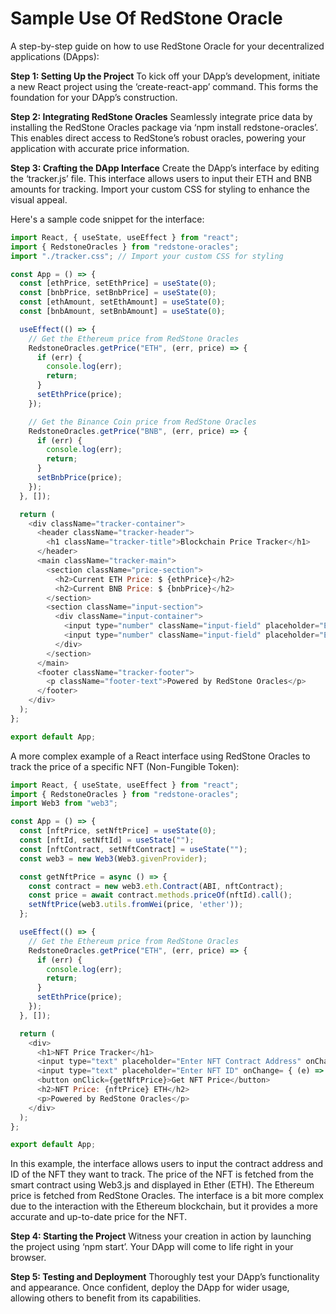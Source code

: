# Sample Use Of RedStone Oracle
A step-by-step guide on how to use RedStone Oracle for your decentralized applications (DApps):

**Step 1: Setting Up the Project**
To kick off your DApp’s development, initiate a new React project using the ‘create-react-app’ command. This forms the foundation for your DApp’s construction.

**Step 2: Integrating RedStone Oracles**
Seamlessly integrate price data by installing the RedStone Oracles package via ‘npm install redstone-oracles’. This enables direct access to RedStone’s robust oracles, powering your application with accurate price information.

**Step 3: Crafting the DApp Interface**
Create the DApp’s interface by editing the ‘tracker.js’ file. This interface allows users to input their ETH and BNB amounts for tracking. Import your custom CSS for styling to enhance the visual appeal.

Here's a sample code snippet for the interface:

```javascript
import React, { useState, useEffect } from "react";
import { RedstoneOracles } from "redstone-oracles";
import "./tracker.css"; // Import your custom CSS for styling

const App = () => {
  const [ethPrice, setEthPrice] = useState(0);
  const [bnbPrice, setBnbPrice] = useState(0);
  const [ethAmount, setEthAmount] = useState(0);
  const [bnbAmount, setBnbAmount] = useState(0);

  useEffect(() => {
    // Get the Ethereum price from RedStone Oracles
    RedstoneOracles.getPrice("ETH", (err, price) => {
      if (err) {
        console.log(err);
        return;
      }
      setEthPrice(price);
    });

    // Get the Binance Coin price from RedStone Oracles
    RedstoneOracles.getPrice("BNB", (err, price) => {
      if (err) {
        console.log(err);
        return;
      }
      setBnbPrice(price);
    });
  }, []);

  return (
    <div className="tracker-container">
      <header className="tracker-header">
        <h1 className="tracker-title">Blockchain Price Tracker</h1>
      </header>
      <main className="tracker-main">
        <section className="price-section">
          <h2>Current ETH Price: $ {ethPrice}</h2>
          <h2>Current BNB Price: $ {bnbPrice}</h2>
        </section>
        <section className="input-section">
          <div className="input-container">
            <input type="number" className="input-field" placeholder="Enter ETH amount" onChange= { (e) => setEthAmount (e.target.value)} />
            <input type="number" className="input-field" placeholder="Enter BNB amount" onChange= { (e) => setBnbAmount (e.target.value)} />
          </div>
        </section>
      </main>
      <footer className="tracker-footer">
        <p className="footer-text">Powered by RedStone Oracles</p>
      </footer>
    </div>
  );
};

export default App;
```

 
A more complex example of a React interface using RedStone Oracles to track the price of a specific NFT (Non-Fungible Token):

```javascript
import React, { useState, useEffect } from "react";
import { RedstoneOracles } from "redstone-oracles";
import Web3 from "web3";

const App = () => {
  const [nftPrice, setNftPrice] = useState(0);
  const [nftId, setNftId] = useState("");
  const [nftContract, setNftContract] = useState("");
  const web3 = new Web3(Web3.givenProvider);

  const getNftPrice = async () => {
    const contract = new web3.eth.Contract(ABI, nftContract);
    const price = await contract.methods.priceOf(nftId).call();
    setNftPrice(web3.utils.fromWei(price, 'ether'));
  };

  useEffect(() => {
    // Get the Ethereum price from RedStone Oracles
    RedstoneOracles.getPrice("ETH", (err, price) => {
      if (err) {
        console.log(err);
        return;
      }
      setEthPrice(price);
    });
  }, []);

  return (
    <div>
      <h1>NFT Price Tracker</h1>
      <input type="text" placeholder="Enter NFT Contract Address" onChange= { (e) => setNftContract(e.target.value)} />
      <input type="text" placeholder="Enter NFT ID" onChange= { (e) => setNftId(e.target.value)} />
      <button onClick={getNftPrice}>Get NFT Price</button>
      <h2>NFT Price: {nftPrice} ETH</h2>
      <p>Powered by RedStone Oracles</p>
    </div>
  );
};

export default App;
```

In this example, the interface allows users to input the contract address and ID of the NFT they want to track. The price of the NFT is fetched from the smart contract using Web3.js and displayed in Ether (ETH). The Ethereum price is fetched from RedStone Oracles. The interface is a bit more complex due to the interaction with the Ethereum blockchain, but it provides a more accurate and up-to-date price for the NFT.


**Step 4: Starting the Project**
Witness your creation in action by launching the project using ‘npm start’. Your DApp will come to life right in your browser.

**Step 5: Testing and Deployment**
Thoroughly test your DApp’s functionality and appearance. Once confident, deploy the DApp for wider usage, allowing others to benefit from its capabilities.


